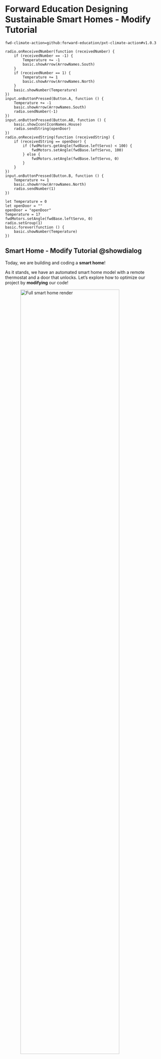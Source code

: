 # Forward Education Designing Sustainable Smart Homes - Modify Tutorial

```package
fwd-climate-action=github:forward-education/pxt-climate-action#v1.0.3
```

```template
radio.onReceivedNumber(function (receivedNumber) {
    if (receivedNumber == -1) {
        Temperature += -1
        basic.showArrow(ArrowNames.South)
    }
    if (receivedNumber == 1) {
        Temperature += 1
        basic.showArrow(ArrowNames.North)
    }
    basic.showNumber(Temperature)
})
input.onButtonPressed(Button.A, function () {
    Temperature += -1
    basic.showArrow(ArrowNames.South)
    radio.sendNumber(-1)
})
input.onButtonPressed(Button.AB, function () {
    basic.showIcon(IconNames.House)
    radio.sendString(openDoor)
})
radio.onReceivedString(function (receivedString) {
    if (receivedString == openDoor) {
        if (fwdMotors.getAngle(fwdBase.leftServo) < 100) {
            fwdMotors.setAngle(fwdBase.leftServo, 100)
        } else {
            fwdMotors.setAngle(fwdBase.leftServo, 0)
        }
    }
})
input.onButtonPressed(Button.B, function () {
    Temperature += 1
    basic.showArrow(ArrowNames.North)
    radio.sendNumber(1)
})

let Temperature = 0
let openDoor = ""
openDoor = "openDoor"
Temperature = 17
fwdMotors.setAngle(fwdBase.leftServo, 0)
radio.setGroup(1)
basic.forever(function () {
    basic.showNumber(Temperature)
})
```

## Smart Home - Modify Tutorial @showdialog

Today, we are building and coding a **smart home**!

As it stands, we have an automated smart home model with a remote thermostat and a door that unlocks. Let’s explore how to optimize our project by **modifying** our code!

<img src="https://raw.githubusercontent.com/ssande-fwd/pxt-climate-action-steve/main/tutorial-assets/ms-smarthome-render.webp" alt="Full smart home render" style="display: block; width: 80%; margin:auto;">

## Step 1 @showdialog

IMPORTANT! Make sure your Climate Action Kit Breakout Board is turned on and your micro:bit is plugged into your computer.

<img src="https://raw.githubusercontent.com/ssande-fwd/pxt-climate-action-steve/main/tutorial-assets/pluganim.webp" alt="Plug micro:bit into USB port on computer" style="display: block; width: 40%; margin:auto;">

## Step 2 @showdialog

Click the three dots beside the `|Download|` button, then click on _Connect Device_.
Next, follow the steps to pair your micro:bit.

<img src="https://raw.githubusercontent.com/ssande-fwd/pxt-climate-action-steve/main/tutorial-assets/pairmicrobitGIF.webp"  alt="Pairing gif" style="display: block; width: 60%; margin:auto;">

## Step 3

Click the `|Download|` button to download the starter code to your project on **both** of the micro:bits in your project.

## Step 4

Place one micro:bit into the **breakout board in the model**, and hold one micro:bit **in your hand** throughout this project.

## Step 5

Think about how smart homes in our lesson worked.

What do you think that the micro:bit in your **model** represents inside of your house?

What do you think that the micro:bit in your hand represents?

~hint Tell Me More!

-   The micro:bit in your **model** represents a smart thermostat in our house.

-   The micro:bit in your **hand** represents a phone or smart app that can control automated functions in our house.

-   These micro:bits communicate using **radio waves**, similar to how most smart apps control lights in a house.

hint~

## Step 6

Think back to our lesson about wireless communication. Which blocks do you think the two micro:bits use to communicate with each other using **radio waves**?

~hint Tell Me More!

The `||Radio:radio set group||` makes sure that both micro:bits are communicating on the same radio channel.

`||Radio:radio send||` number or string blocks **send** a message from the micro:bit you pressed a button on, to the second micro:bit.

The `||Radio:radio received||` number or string blocks **listen** for instructions from the micro:bit you pressed a button on.

hint~

```blocks
// @highlight
radio.setGroup(1)

input.onButtonPressed(Button.A, function () {
    Temperature += -1
    basic.showArrow(ArrowNames.South)
   // @highlight
    radio.sendNumber(-1)
})

// @highlight
radio.onReceivedNumber(function (receivedNumber) {
    if (receivedNumber == -1) {
        basic.showArrow(ArrowNames.South)
        Temperature += -1
    }
    if (receivedNumber == 1) {
        basic.showArrow(ArrowNames.North)
        Temperature += 1
    }
    basic.showNumber(Temperature)
})
```

## Step 7

Let’s test out our automated smart home model and see how it works!

Look at the difference in the code when we press **A**, versus when we press **B** on either of the micro:bits.

Why do you think there are positive and negative numbers in the `||variables:change Temperature by||` blocks?

~hint Tell Me More!

When you press the **A** button on either micro:bit, the `||variables:Temperature||` variable lowers by 1. The thermostat is now set to **1 degree Celsius cooler.**

When you press the **B** button on either micro:bit, the `||variables:Temperature||` variable raises by 1. The thermostat is now set to **1 degree Celsius warmer.**

hint~

```blocks
input.onButtonPressed(Button.A, function () {
    Temperature += -1
    basic.showArrow(ArrowNames.South)
    radio.sendNumber(-1)
})
input.onButtonPressed(Button.B, function () {
    Temperature += 1
    basic.showArrow(ArrowNames.North)
    radio.sendNumber(1)
})
radio.onReceivedNumber(function (receivedNumber) {
    if (receivedNumber == -1) {
        Temperature += -1
        basic.showArrow(ArrowNames.South)
    }
    if (receivedNumber == 1) {
        Temperature += 1
        basic.showArrow(ArrowNames.North)
    }
    basic.showNumber(Temperature)
})
basic.forever(function () {
    basic.showNumber(Temperature)
})
```

## Step 8

What do you think will happen if we change the number in the `||variables:change Temperature by||` block from 1 to 5?

~hint Tell Me More!

Pressing **A** or **B** now increases and decreases the thermostat by **5 degrees Celsius** each time!

Remember to `|download|` your code to **both** of your micro:bits when you're ready to test your code.

hint~

```blocks
input.onButtonPressed(Button.A, function () {
    // @highlight
    Temperature += -5
    basic.showArrow(ArrowNames.South)
    radio.sendNumber(-1)
})
input.onButtonPressed(Button.B, function () {
    // @highlight
    Temperature += 5
    basic.showArrow(ArrowNames.North)
    radio.sendNumber(1)
})
radio.onReceivedNumber(function (receivedNumber) {
    if (receivedNumber == -1) {
        // @highlight
        Temperature += -5
        basic.showArrow(ArrowNames.South)
    }
    if (receivedNumber == 1) {
        // @highlight
        Temperature += 5
        basic.showArrow(ArrowNames.North)
    }
    basic.showNumber(Temperature)
})
```

## Step 9

Now that you understand how to adjust the **thermostat** using both micro:bits, which code blocks do you think **unlock the door** and **turns on the lights**?

~hint Tell Me More!

Pressing **A+B** on the **micro:bit in your hand** unlocks the door and turns on the lights remotely, like waking up in the morning, or getting home for the day!

If the door is locked, the `||fwdMotors:leftServo||` turns to 100 degrees, so we can slide open the door.

At the same time, the `||fwdSensors:LED ring||` turns on so we can see inside our house!

hint~

```blocks
input.onButtonPressed(Button.AB, function () {
    basic.showIcon(IconNames.House)
    radio.sendString(openDoor)
})
radio.onReceivedString(function (receivedString) {
    if (receivedString == openDoor) {
        if (fwdMotors.getAngle(fwdBase.leftServo) < 100) {
            fwdMotors.setAngle(fwdBase.leftServo, 100)
        } else {
            fwdMotors.setAngle(fwdBase.leftServo, 0)
        }
    }
})
```

## Step 10

Now that we have **modified** our code to understand how the automated smart home model works, we will complete a small challenge!

## Step 11

To make our home more sustainable, we can **sense** how much sunlight is coming through the windows to help us adjust the **lights** inside our house automatically!

What type of sensor would we need to add to our project?

~hint Tell Me More!

The `||fwdSensors:solar||` sensor can detect light in a room!

hint~

```block
fwdSensors.solar1.isPastThreshold(,fwdEnums.OverUnder.Under)
```

## Step 12

Let's think about the functionality we want to add to our model:

1. When it is **night time** our `||fwdSensors:LED light||` will turn on all the pixels in the ring.

2. When it is **cloudy**, `||fwdSensors:LED light||` will turn on half of the pixels.

3. When it is **sunny**, `||fwdSensors:LED light||` will turn off all of the pixels.

What type of block could you add to your code to satisfy these **conditions**?

~hint Tell Me More!

A `||logic:conditional statement||`! Look in the logic drawer for the "if/else" block and drag it below the `||basic:showNumber||` block in the `||basic:forever||` loop.

Click the + button below your `||logic:if/else||` block to add another condition to your code.

hint~

```blocks
basic.forever(function () {
    basic.showNumber(Temperature)
    // @highlight
    if (true) {
    } else if (true){}
    else {
    }
})
```

## Step 13

If it's dark outside, we'll need to turn on all of the lights in our room so we can see!

Which blocks do you need to add to your code to create the following condition?

If the sunlight is **under 25%**, turn **all of the pixels on**.

~hint Tell Me More!

You'll need a `||fwdSensors:solar||` block to detect if the sunlight is **under 25%**.

You'll need a `||fwdSensors:set all ledRing LEDs||` block to turn all the LEDs on simultaneously.

Pick any LED colour; we've picked white for this project.

hint~

```blocks
    if (fwdSensors.solar1.isPastThreshold(25, fwdEnums.OverUnder.Under)) {
        // @highlight
        fwdLights.ledRing1.setAllPixelsColor(0xffffff)
    }
    else if(true) {}
    else {
    }
```

## Step 14

If it's cloudy outside, we have some sunlight, but we may need to turn our lights on dimly.

Which blocks do you need to add to your code to create the following condition?

If the sunlight is **under 50%**, turn **half of the pixels on**.

~hint Tell Me More!

You'll need a `||fwdSensors:solar||` block to detect if the sunlight is **under 50%**.

You'll need four `||fwdSensors:set ledRing to||` blocks to turn four of the eight LED pixels on.

Remember, the LED pixels count from 0-7!

hint~

```blocks
    if (fwdSensors.solar1.isPastThreshold(25, fwdEnums.OverUnder.Under)) {
        fwdLights.ledRing1.setAllPixelsColor(0xffffff)
    }
    else if (fwdSensors.solar1.isPastThreshold(50, fwdEnums.OverUnder.Under)) {
        // @highlight
        fwdLights.ledRing1.setPixelColor(0, 0xffffff)
        // @highlight
        fwdLights.ledRing1.setPixelColor(1, 0xffffff)
        // @highlight
        fwdLights.ledRing1.setPixelColor(2, 0xffffff)
        // @highlight
        fwdLights.ledRing1.setPixelColor(3, 0xffffff)
    } else {
    }
```

## Step 15

If it's sunny outside, we don't need to turn the lights on in our house at all!

Which block will you need to add to your code to create the following condition?

Otherwise, turn **all of the pixels off**

~hint Tell Me More!

You'll need a `||fwdSensors:set all ledRing LEDs||` block to turn all the LEDs off simultaneously.

Pick the colour black to turn off the LEDs on your project.

`|Download|` your code to **both** of your micro:bits when you're ready to test your automated lighting system!

hint~

```blocks
    if (fwdSensors.solar1.isPastThreshold(25, fwdEnums.OverUnder.Under)) {
        fwdLights.ledRing1.setAllPixelsColor(0xffffff)
    } else if (fwdSensors.solar1.isPastThreshold(50, fwdEnums.OverUnder.Under)) {
        fwdLights.ledRing1.setPixelColor(0, 0xffffff)
        fwdLights.ledRing1.setPixelColor(1, 0xffffff)
        fwdLights.ledRing1.setPixelColor(2, 0xffffff)
        fwdLights.ledRing1.setPixelColor(3, 0xffffff)
    }
    else {
        // @highlight
        fwdLights.ledRing1.setAllPixelsColor(0x000000)
    }
```

## Step 16

What do you notice happens to the `||fwdSensors:LED ring||` when you cover the `||fwdSensors:solar||` sensor with your hand?

What happens to the `||fwdSensors:LED ring||` when you move your project to another room?

~hint Tell Me More!

When you cover the `||fwdSensors:solar||` sensor with your hand, there's less light detected by the sensor, and the `||fwdSensors:LED ring||` will turn on!

When you move your project to another room, the `||fwdSensors:LED ring||` may turn on or off depending on the difference in lighting.

hint~

## Reflection

Before we wrap up:

-   Do you think a `||variables:change Temperature by||` 1, or 5 degrees Celsius is more eco-friendly? Share your reasoning.
-   How might you incorporate a touch sensor into your smart home model to open a door manually?
-   What other features might you adapt to help make your automated smart home more sustainable?

## Finished

Click `|Done|` to finish the tutorial.
